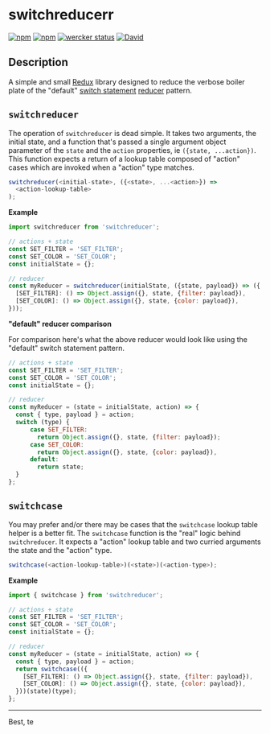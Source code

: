 # switchreducerr
[![npm](https://img.shields.io/npm/l/switchreducer.svg)](https://github.com/artisin/switchreducer/blob/master/LICENSE.txt)
[![npm](https://img.shields.io/npm/v/switchreducer.svg)](https://www.npmjs.com/package/switchreducer)
[![wercker status](https://app.wercker.com/status/e388b87aecbfc99fb4b0abb9c16a602c/s/master "wercker status")](https://app.wercker.com/project/byKey/e388b87aecbfc99fb4b0abb9c16a602c)
[![David](https://img.shields.io/david/artisin/switchreducer.svg)](https://github.com/artisin/switchreducer/blob/master/package.json)

## Description

A simple and small [Redux](http://redux.js.org/) library designed to reduce the verbose boiler plate of the "default" [switch statement](https://developer.mozilla.org/en-US/docs/Web/JavaScript/Reference/Statements/switch) [reducer](http://redux.js.org/docs/Glossary.html#reducer) pattern.

## `switchreducer`

The operation of `switchreducer` is dead simple. It takes two arguments, the initial state, and a function that's passed a single argument object parameter of the `state` and the `action` properties, ie `({state, ...action})`. This function expects a return of a lookup table composed of "action" cases which are invoked when a "action" type matches.


```js
switchreducer(<initial-state>, ({<state>, ...<action>}) =>
  <action-lookup-table>
);
```

__Example__

```js
import switchreducer from 'switchreducer';

// actions + state
const SET_FILTER = 'SET_FILTER';
const SET_COLOR = 'SET_COLOR';
const initialState = {};

// reducer
const myReducer = switchreducer(initialState, ({state, payload}) => ({
  [SET_FILTER]: () => Object.assign({}, state, {filter: payload}),
  [SET_COLOR]: () => Object.assign({}, state, {color: payload}),
}));
```


__"default" reducer comparison__

For comparison here's what the above reducer would look like using the "default" switch statement pattern.

```js
// actions + state
const SET_FILTER = 'SET_FILTER';
const SET_COLOR = 'SET_COLOR';
const initialState = {};

// reducer
const myReducer = (state = initialState, action) => {
  const { type, payload } = action;
  switch (type) {
      case SET_FILTER:
        return Object.assign({}, state, {filter: payload});
      case SET_COLOR:
        return Object.assign({}, state, {color: payload}),
      default:
        return state;
  }
};
```



## `switchcase`

You may prefer and/or there may be cases that the `switchcase` lookup table helper is a better fit. The `switchcase` function is the "real" logic behind `switchreducer`. It expects a "action" lookup table and two curried arguments the state and the "action" type.


```js
switchcase(<action-lookup-table>)(<state>)(<action-type>);
```

__Example__

```js
import { switchcase } from 'switchreducer';

// actions + state
const SET_FILTER = 'SET_FILTER';
const SET_COLOR = 'SET_COLOR';
const initialState = {};

// reducer
const myReducer = (state = initialState, action) => {
  const { type, payload } = action;
  return switchcase(({
    [SET_FILTER]: () => Object.assign({}, state, {filter: payload}),
    [SET_COLOR]: () => Object.assign({}, state, {color: payload}),
  }))(state)(type);
};
```


---

Best, te
